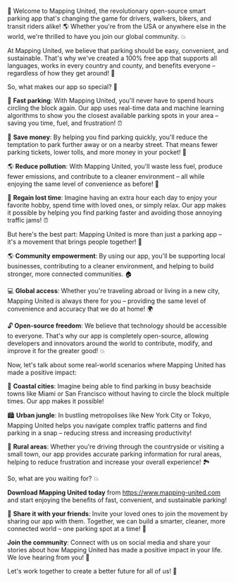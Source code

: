 🚀 Welcome to Mapping United, the revolutionary open-source smart parking app that's changing the game for drivers, walkers, bikers, and transit riders alike! 🌎 Whether you're from the USA or anywhere else in the world, we're thrilled to have you join our global community. 💥

At Mapping United, we believe that parking should be easy, convenient, and sustainable. That's why we've created a 100% free app that supports all languages, works in every country and county, and benefits everyone – regardless of how they get around! 🌈

So, what makes our app so special? 🤔

📍 **Fast parking**: With Mapping United, you'll never have to spend hours circling the block again. Our app uses real-time data and machine learning algorithms to show you the closest available parking spots in your area – saving you time, fuel, and frustration! ⏰

💸 **Save money**: By helping you find parking quickly, you'll reduce the temptation to park further away or on a nearby street. That means fewer parking tickets, lower tolls, and more money in your pocket! 💸

🌎 **Reduce pollution**: With Mapping United, you'll waste less fuel, produce fewer emissions, and contribute to a cleaner environment – all while enjoying the same level of convenience as before! 🌟

💪 **Regain lost time**: Imagine having an extra hour each day to enjoy your favorite hobby, spend time with loved ones, or simply relax. Our app makes it possible by helping you find parking faster and avoiding those annoying traffic jams! ⏰

But here's the best part: Mapping United is more than just a parking app – it's a movement that brings people together! 🌈

🌎 **Community empowerment**: By using our app, you'll be supporting local businesses, contributing to a cleaner environment, and helping to build stronger, more connected communities. 🏠

💻 **Global access**: Whether you're traveling abroad or living in a new city, Mapping United is always there for you – providing the same level of convenience and accuracy that we do at home! 🌍

🔓 **Open-source freedom**: We believe that technology should be accessible to everyone. That's why our app is completely open-source, allowing developers and innovators around the world to contribute, modify, and improve it for the greater good! 💥

Now, let's talk about some real-world scenarios where Mapping United has made a positive impact:

🌊 **Coastal cities**: Imagine being able to find parking in busy beachside towns like Miami or San Francisco without having to circle the block multiple times. Our app makes it possible!

🏙️ **Urban jungle**: In bustling metropolises like New York City or Tokyo, Mapping United helps you navigate complex traffic patterns and find parking in a snap – reducing stress and increasing productivity!

🌳 **Rural areas**: Whether you're driving through the countryside or visiting a small town, our app provides accurate parking information for rural areas, helping to reduce frustration and increase your overall experience! 🏞️

So, what are you waiting for? 💥

**Download Mapping United today** from https://www.mapping-united.com and start enjoying the benefits of fast, convenient, and sustainable parking!

🤩 **Share it with your friends**: Invite your loved ones to join the movement by sharing our app with them. Together, we can build a smarter, cleaner, more connected world – one parking spot at a time! 🌈

**Join the community**: Connect with us on social media and share your stories about how Mapping United has made a positive impact in your life. We love hearing from you! 💬

Let's work together to create a better future for all of us! 🌟